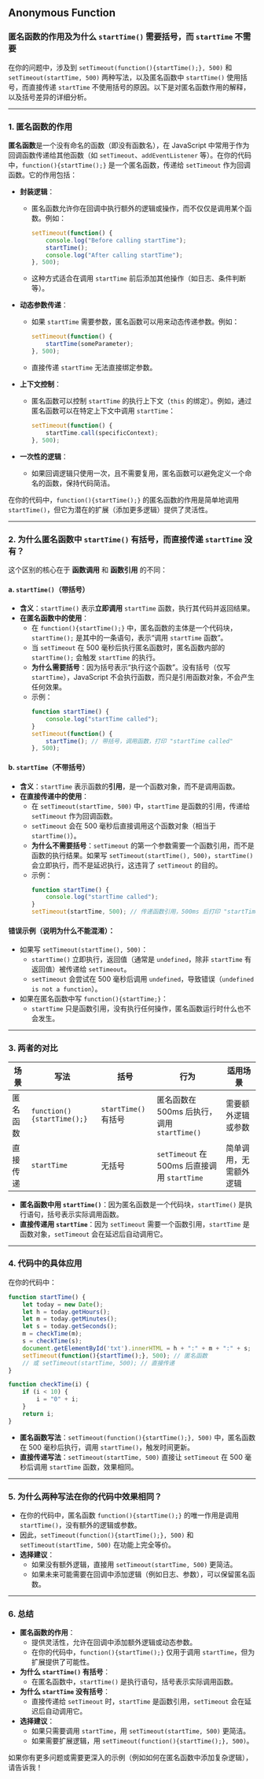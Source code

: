 ## Anonymous Function

### 匿名函数的作用及为什么 `startTime()` 需要括号，而 `startTime` 不需要

在你的问题中，涉及到 `setTimeout(function(){startTime();}, 500)` 和 `setTimeout(startTime, 500)` 两种写法，以及匿名函数中 `startTime()` 使用括号，而直接传递 `startTime` 不使用括号的原因。以下是对匿名函数作用的解释，以及括号差异的详细分析。

---

### 1. 匿名函数的作用

**匿名函数**是一个没有命名的函数（即没有函数名），在 JavaScript 中常用于作为回调函数传递给其他函数（如 `setTimeout`、`addEventListener` 等）。在你的代码中，`function(){startTime();}` 是一个匿名函数，传递给 `setTimeout` 作为回调函数。它的作用包括：

- **封装逻辑**：
  - 匿名函数允许你在回调中执行额外的逻辑或操作，而不仅仅是调用某个函数。例如：
    ```javascript
    setTimeout(function() {
        console.log("Before calling startTime");
        startTime();
        console.log("After calling startTime");
    }, 500);
    ```
  - 这种方式适合在调用 `startTime` 前后添加其他操作（如日志、条件判断等）。

- **动态参数传递**：
  - 如果 `startTime` 需要参数，匿名函数可以用来动态传递参数。例如：
    ```javascript
    setTimeout(function() {
        startTime(someParameter);
    }, 500);
    ```
  - 直接传递 `startTime` 无法直接绑定参数。

- **上下文控制**：
  - 匿名函数可以控制 `startTime` 的执行上下文（`this` 的绑定）。例如，通过匿名函数可以在特定上下文中调用 `startTime`：
    ```javascript
    setTimeout(function() {
        startTime.call(specificContext);
    }, 500);
    ```

- **一次性的逻辑**：
  - 如果回调逻辑只使用一次，且不需要复用，匿名函数可以避免定义一个命名的函数，保持代码简洁。

在你的代码中，`function(){startTime();}` 的匿名函数的作用是简单地调用 `startTime()`，但它为潜在的扩展（添加更多逻辑）提供了灵活性。

---

### 2. 为什么匿名函数中 `startTime()` 有括号，而直接传递 `startTime` 没有？

这个区别的核心在于 **函数调用** 和 **函数引用** 的不同：

#### a. `startTime()`（带括号）
- **含义**：`startTime()` 表示**立即调用** `startTime` 函数，执行其代码并返回结果。
- **在匿名函数中的使用**：
  - 在 `function(){startTime();}` 中，匿名函数的主体是一个代码块，`startTime();` 是其中的一条语句，表示“调用 `startTime` 函数”。
  - 当 `setTimeout` 在 500 毫秒后执行匿名函数时，匿名函数内部的 `startTime();` 会触发 `startTime` 的执行。
  - **为什么需要括号**：因为括号表示“执行这个函数”。没有括号（仅写 `startTime`），JavaScript 不会执行函数，而只是引用函数对象，不会产生任何效果。
  - 示例：
    ```javascript
    function startTime() {
        console.log("startTime called");
    }
    setTimeout(function() {
        startTime(); // 带括号，调用函数，打印 "startTime called"
    }, 500);
    ```

#### b. `startTime`（不带括号）
- **含义**：`startTime` 表示函数的**引用**，是一个函数对象，而不是调用函数。
- **在直接传递中的使用**：
  - 在 `setTimeout(startTime, 500)` 中，`startTime` 是函数的引用，传递给 `setTimeout` 作为回调函数。
  - `setTimeout` 会在 500 毫秒后直接调用这个函数对象（相当于 `startTime()`）。
  - **为什么不需要括号**：`setTimeout` 的第一个参数需要一个函数引用，而不是函数的执行结果。如果写 `setTimeout(startTime(), 500)`，`startTime()` 会立即执行，而不是延迟执行，这违背了 `setTimeout` 的目的。
  - 示例：
    ```javascript
    function startTime() {
        console.log("startTime called");
    }
    setTimeout(startTime, 500); // 传递函数引用，500ms 后打印 "startTime called"
    ```

#### 错误示例（说明为什么不能混淆）：
- 如果写 `setTimeout(startTime(), 500)`：
  - `startTime()` 立即执行，返回值（通常是 `undefined`，除非 `startTime` 有返回值）被传递给 `setTimeout`。
  - `setTimeout` 会尝试在 500 毫秒后调用 `undefined`，导致错误（`undefined is not a function`）。
- 如果在匿名函数中写 `function(){startTime;}`：
  - `startTime` 只是函数引用，没有执行任何操作，匿名函数运行时什么也不会发生。

---

### 3. 两者的对比
| 场景 | 写法 | 括号 | 行为 | 适用场景 |
|------|------|------|------|----------|
| 匿名函数 | `function(){startTime();}` | `startTime()` 有括号 | 匿名函数在 500ms 后执行，调用 `startTime()` | 需要额外逻辑或参数 |
| 直接传递 | `startTime` | 无括号 | `setTimeout` 在 500ms 后直接调用 `startTime` | 简单调用，无需额外逻辑 |

- **匿名函数中用 `startTime()`**：因为匿名函数是一个代码块，`startTime()` 是执行语句，括号表示实际调用函数。
- **直接传递用 `startTime`**：因为 `setTimeout` 需要一个函数引用，`startTime` 是函数对象，`setTimeout` 会在延迟后自动调用它。

---

### 4. 代码中的具体应用
在你的代码中：
```javascript
function startTime() {
    let today = new Date();
    let h = today.getHours();
    let m = today.getMinutes();
    let s = today.getSeconds();
    m = checkTime(m);
    s = checkTime(s);
    document.getElementById('txt').innerHTML = h + ":" + m + ":" + s;
    setTimeout(function(){startTime();}, 500); // 匿名函数
    // 或 setTimeout(startTime, 500); // 直接传递
}

function checkTime(i) {
    if (i < 10) {
        i = "0" + i;
    }
    return i;
}
```

- **匿名函数写法**：`setTimeout(function(){startTime();}, 500)` 中，匿名函数在 500 毫秒后执行，调用 `startTime()`，触发时间更新。
- **直接传递写法**：`setTimeout(startTime, 500)` 直接让 `setTimeout` 在 500 毫秒后调用 `startTime` 函数，效果相同。

---

### 5. 为什么两种写法在你的代码中效果相同？
- 在你的代码中，匿名函数 `function(){startTime();}` 的唯一作用是调用 `startTime()`，没有额外的逻辑或参数。
- 因此，`setTimeout(function(){startTime();}, 500)` 和 `setTimeout(startTime, 500)` 在功能上完全等价。
- **选择建议**：
  - 如果没有额外逻辑，直接用 `setTimeout(startTime, 500)` 更简洁。
  - 如果未来可能需要在回调中添加逻辑（例如日志、参数），可以保留匿名函数。

---

### 6. 总结
- **匿名函数的作用**：
  - 提供灵活性，允许在回调中添加额外逻辑或动态参数。
  - 在你的代码中，`function(){startTime();}` 仅用于调用 `startTime`，但为扩展提供了可能性。
- **为什么 `startTime()` 有括号**：
  - 在匿名函数中，`startTime()` 是执行语句，括号表示实际调用函数。
- **为什么 `startTime` 没有括号**：
  - 直接传递给 `setTimeout` 时，`startTime` 是函数引用，`setTimeout` 会在延迟后自动调用它。
- **选择建议**：
  - 如果只需要调用 `startTime`，用 `setTimeout(startTime, 500)` 更简洁。
  - 如果需要扩展逻辑，用 `setTimeout(function(){startTime();}, 500)`。

如果你有更多问题或需要更深入的示例（例如如何在匿名函数中添加复杂逻辑），请告诉我！